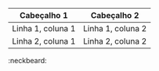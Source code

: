 |    Cabeçalho 1    |    Cabeçalho 2    |
|:-----------------:|:-----------------:|
| Linha 1, coluna 1 | Linha 1, coluna 2 |
| Linha 2, coluna 1 | Linha 2, coluna 2 |

:neckbeard: